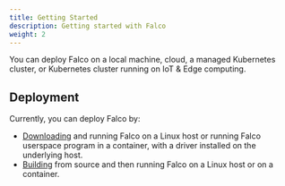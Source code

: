 ```yaml
---
title: Getting Started
description: Getting started with Falco
weight: 2
---
```



You can deploy Falco on a local machine, cloud, a managed Kubernetes cluster, or Kubernetes cluster running on IoT & Edge computing.

## Deployment

Currently, you can deploy Falco by:
- [Downloading](/docs/download) and running Falco on a Linux host or running Falco userspace program in a container, with a driver installed on the underlying host.
- [Building](/docs/source) from source and then running Falco on a Linux host or on a container.

